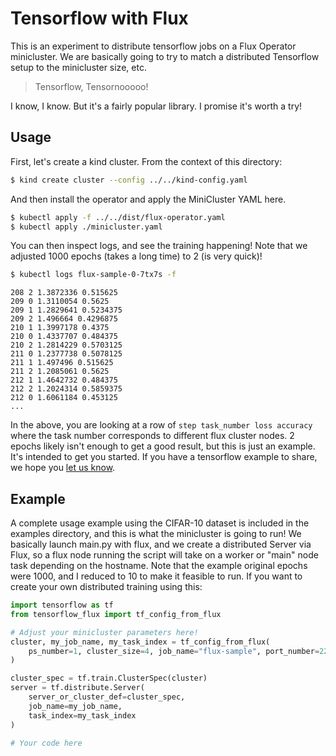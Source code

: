 # Tensorflow with Flux

This is an experiment to distribute tensorflow jobs on a Flux Operator minicluster. We are
basically going to try to match a distributed Tensorflow setup to the minicluster size, etc.

> Tensorflow, Tensornooooo!

I know, I know. But it's a fairly popular library. I promise it's worth a try!

## Usage

First, let's create a kind cluster. From the context of this directory:

```bash
$ kind create cluster --config ../../kind-config.yaml
```

And then install the operator and apply the MiniCluster YAML here.

```bash
$ kubectl apply -f ../../dist/flux-operator.yaml
$ kubectl apply ./minicluster.yaml
```

You can then inspect logs, and see the training happening! Note that we adjusted 1000 epochs (takes a long time)
to 2 (is very quick)!

```bash
$ kubectl logs flux-sample-0-7tx7s -f
```
```console
208 2 1.3872336 0.515625
209 0 1.3110054 0.5625
209 1 1.2829641 0.5234375
209 2 1.496664 0.4296875
210 1 1.3997178 0.4375
210 0 1.4337707 0.484375
210 2 1.2814229 0.5703125
211 0 1.2377738 0.5078125
211 1 1.497496 0.515625
211 2 1.2085061 0.5625
212 1 1.4642732 0.484375
212 2 1.2024314 0.5859375
212 0 1.6061184 0.453125
...
```

In the above, you are looking at a row of `step task_number loss accuracy` where the task number corresponds
to different flux cluster nodes. 2 epochs likely isn't enough to get a good result, but this is just an example.
It's intended to get you started. If you have a tensorflow example to share,
we hope you [let us know](https://github.com/flux-framework/flux-operator/issues).

## Example

A complete usage example using the CIFAR-10 dataset is included in the examples directory,
and this is what the minicluster is going to run! We basically launch main.py with flux,
and we create a distributed Server via Flux, so a flux node running the script will take
on a worker or "main" node task depending on the hostname. Note that the example original epochs
were 1000, and I reduced to 10 to make it feasible to run. If you want to create your own
distributed training using this:

```python
import tensorflow as tf
from tensorflow_flux import tf_config_from_flux

# Adjust your minicluster parameters here!
cluster, my_job_name, my_task_index = tf_config_from_flux(
    ps_number=1, cluster_size=4, job_name="flux-sample", port_number=2222
)

cluster_spec = tf.train.ClusterSpec(cluster)
server = tf.distribute.Server(
    server_or_cluster_def=cluster_spec,
    job_name=my_job_name,
    task_index=my_task_index
)

# Your code here
```